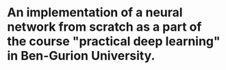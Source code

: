 # An implementation of a neural network from scratch as a part of the course "practical deep learning" in Ben-Gurion University.
